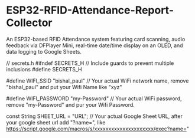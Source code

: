 # ESP32-RFID-Attendance-Report-Collector
An ESP32-based RFID Attendance system featuring card scanning, audio feedback via DFPlayer Mini, real-time date/time display on an OLED, and data logging to Google Sheets.


// secrets.h
#ifndef SECRETS_H // Include guards to prevent multiple inclusions
#define SECRETS_H

#define WIFI_SSID "bishal_paul"
// Your actual WiFi network name, remove "bishal_paul" and put your Wifi Name like "xyz"


#define WIFI_PASSWORD "my-Password"
// Your actual WiFi password, remove "my-Password" and pur your Wifi Password.

const String SHEET_URL = "URL"; 
// Your actual Google Sheet URL, after your google sheet url add "?name=", 
like https://script.google.com/macros/s/xxxxxxxxxxxxxxxxxxxxx/exec?name="
